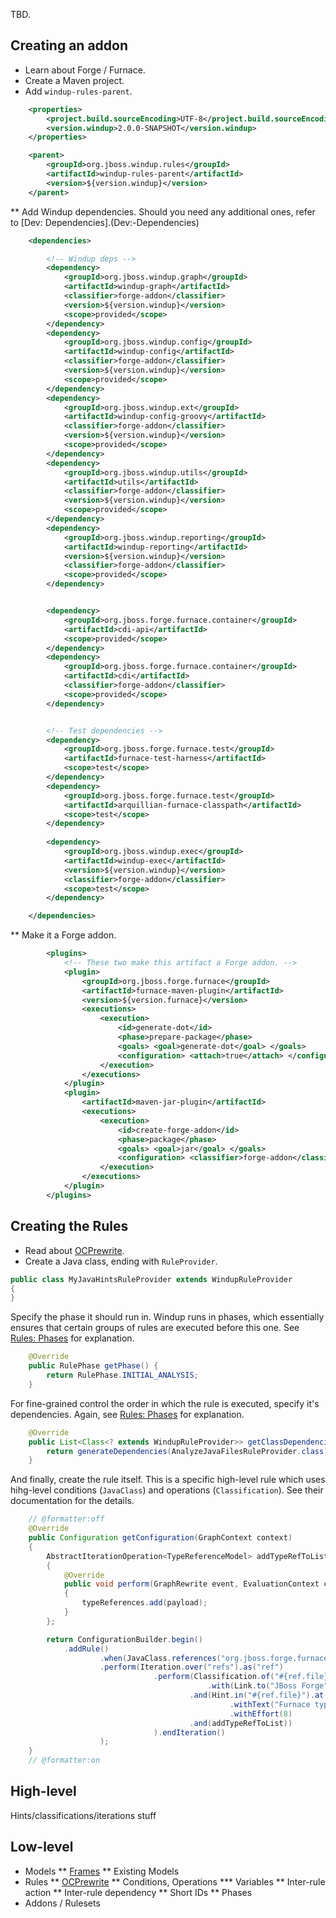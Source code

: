 TBD.

## Creating an addon
* Learn about Forge / Furnace.
* Create a Maven project.
* Add `windup-rules-parent`.
```xml
    <properties>
        <project.build.sourceEncoding>UTF-8</project.build.sourceEncoding>
        <version.windup>2.0.0-SNAPSHOT</version.windup>
    </properties>

    <parent>
        <groupId>org.jboss.windup.rules</groupId>
        <artifactId>windup-rules-parent</artifactId>
        <version>${version.windup}</version>
    </parent>
```
** Add Windup dependencies. Should you need any additional ones, refer to [Dev: Dependencies].(Dev:-Dependencies)
```xml
    <dependencies>

        <!-- Windup deps -->
        <dependency>
            <groupId>org.jboss.windup.graph</groupId>
            <artifactId>windup-graph</artifactId>
            <classifier>forge-addon</classifier>
            <version>${version.windup}</version>
            <scope>provided</scope>
        </dependency>
        <dependency>
            <groupId>org.jboss.windup.config</groupId>
            <artifactId>windup-config</artifactId>
            <classifier>forge-addon</classifier>
            <version>${version.windup}</version>
            <scope>provided</scope>
        </dependency>
        <dependency>
            <groupId>org.jboss.windup.ext</groupId>
            <artifactId>windup-config-groovy</artifactId>
            <classifier>forge-addon</classifier>
            <version>${version.windup}</version>
            <scope>provided</scope>
        </dependency>
        <dependency>
            <groupId>org.jboss.windup.utils</groupId>
            <artifactId>utils</artifactId>
            <classifier>forge-addon</classifier>
            <version>${version.windup}</version>
            <scope>provided</scope>
        </dependency>
        <dependency>
            <groupId>org.jboss.windup.reporting</groupId>
            <artifactId>windup-reporting</artifactId>
            <version>${version.windup}</version>
            <classifier>forge-addon</classifier>
            <scope>provided</scope>
        </dependency>


        <dependency>
            <groupId>org.jboss.forge.furnace.container</groupId>
            <artifactId>cdi-api</artifactId>
            <scope>provided</scope>
        </dependency>
        <dependency>
            <groupId>org.jboss.forge.furnace.container</groupId>
            <artifactId>cdi</artifactId>
            <classifier>forge-addon</classifier>
            <scope>provided</scope>
        </dependency>


        <!-- Test dependencies -->
        <dependency>
            <groupId>org.jboss.forge.furnace.test</groupId>
            <artifactId>furnace-test-harness</artifactId>
            <scope>test</scope>
        </dependency>
        <dependency>
            <groupId>org.jboss.forge.furnace.test</groupId>
            <artifactId>arquillian-furnace-classpath</artifactId>
            <scope>test</scope>
        </dependency>
        
        <dependency>
            <groupId>org.jboss.windup.exec</groupId>
            <artifactId>windup-exec</artifactId>
            <version>${version.windup}</version>
            <classifier>forge-addon</classifier>
            <scope>test</scope>
        </dependency>

    </dependencies>
```
** Make it a Forge addon.
```xml
        <plugins>
            <!-- These two make this artifact a Forge addon. -->
            <plugin>
                <groupId>org.jboss.forge.furnace</groupId>
                <artifactId>furnace-maven-plugin</artifactId>
                <version>${version.furnace}</version>
                <executions>
                    <execution>
                        <id>generate-dot</id>
                        <phase>prepare-package</phase>
                        <goals> <goal>generate-dot</goal> </goals>
                        <configuration> <attach>true</attach> </configuration>
                    </execution>
                </executions>
            </plugin>
            <plugin>
                <artifactId>maven-jar-plugin</artifactId>
                <executions>
                    <execution>
                        <id>create-forge-addon</id>
                        <phase>package</phase>
                        <goals> <goal>jar</goal> </goals>
                        <configuration> <classifier>forge-addon</classifier> </configuration>
                    </execution>
                </executions>
            </plugin>
        </plugins>
```

## Creating the Rules
* Read about [OCPrewrite](http://ocpsoft.org/rewrite/).
* Create a Java class, ending with `RuleProvider`.
```java
public class MyJavaHintsRuleProvider extends WindupRuleProvider
{
}
```
Specify the phase it should run in.
Windup runs in phases, which essentially ensures that certain groups of rules are executed before this one.
See [Rules: Phases](Rules:-Phases) for explanation.
```java
    @Override
    public RulePhase getPhase() {
        return RulePhase.INITIAL_ANALYSIS;
    }
```

For fine-grained control the order in which the rule is executed, specify it's dependencies.
Again, see [Rules: Phases](Rules:-Phases) for explanation.
```java
    @Override
    public List<Class<? extends WindupRuleProvider>> getClassDependencies() {
        return generateDependencies(AnalyzeJavaFilesRuleProvider.class);
    }
```

And finally, create the rule itself.
This is a specific high-level rule which uses hihg-level conditions (`JavaClass`) and operations (`Classification`). See their documentation for the details.

```java
    // @formatter:off
    @Override
    public Configuration getConfiguration(GraphContext context)
    {
        AbstractIterationOperation<TypeReferenceModel> addTypeRefToList = new AbstractIterationOperation<TypeReferenceModel>("ref")
        {
            @Override
            public void perform(GraphRewrite event, EvaluationContext context, TypeReferenceModel payload)
            {
                typeReferences.add(payload);
            }
        };

        return ConfigurationBuilder.begin()
            .addRule()
                    .when(JavaClass.references("org.jboss.forge.furnace.*").at(TypeReferenceLocation.IMPORT).as("refs"))
                    .perform(Iteration.over("refs").as("ref")
                                .perform(Classification.of("#{ref.file}").as("Furnace Service")
                                            .with(Link.to("JBoss Forge", "http://forge.jboss.org")).withEffort(0)
                                        .and(Hint.in("#{ref.file}").at("ref")
                                                 .withText("Furnace type references imply that the client code must be run within a Furnace container.")
                                                 .withEffort(8)
                                        .and(addTypeRefToList))
                                ).endIteration()
                    );
    }
    // @formatter:on
```


## High-level
Hints/classifications/iterations stuff

## Low-level

* Models
** [Frames](https://github.com/tinkerpop/frames/wiki)
** Existing Models
* Rules
** [OCPrewrite](http://ocpsoft.org/rewrite/)
** Conditions, Operations
*** Variables
** Inter-rule action
** Inter-rule dependency
** Short IDs
** Phases
* Addons / Rulesets
